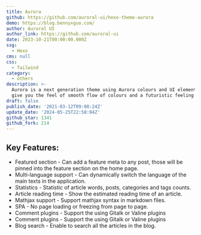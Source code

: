 ```yaml
---
title: Aurora
github: https://github.com/auroral-ui/hexo-theme-aurora
demo: https://blog.bennyxguo.com/
author: Auroral UI
author_link: https://github.com/auroral-ui
date: 2023-10-21T00:00:00.000Z
ssg:
  - Hexo
cms: null
css:
  - Tailwind
category:
  - others
description: >-
  Aurora is a next generation theme using Aurora colours and UI elements. It
  give you the feel of smooth flow of colours and a futuristic feeling.
draft: false
publish_date: '2021-03-12T09:08:24Z'
update_date: '2024-05-25T22:58:04Z'
github_star: 1341
github_fork: 214
---
```


## Key Features:

- Featured section - Can add a feature meta to any post, those will be pinned into the feature section on the home page.
- Multi-language support - Can dynamically switch the language of the main texts in the application.
- Statistics - Statistic of article words, posts, categories and tags counts.
- Article reading time - Show the estimated reading time of an article.
- Mathjax support - Support mathjax syntax in markdown files.
- SPA - No page loading or freezing from page to page.
- Comment plugins - Support the using Gitalk or Valine plugins
- Comment plugins - Support the using Gitalk or Valine plugins
- Blog search - Enable to search all the articles in the blog.

